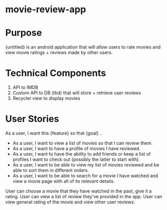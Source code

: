 # movie-review-app

# Purpose
{untitled} is an android application that will allow users to rate movies and view movie ratings + reviews made by other users.

# Technical Components
1. API to IMDB
2. Custom API to DB (tbd) that will store + retrieve user reviews
3. Recycler view to display movies

# User Stories
As a user, I want this {feature} so that {goal} ..

- As a user, I want to view a list of movies so that I can review them.
- As a user, I want to have a profile of movies I have reviewed.  
- As a user, I want to have the ability to add friends or keep a list of profiles I want to check out (possibly the latter to start with).
- As a user, I want to be able to view my list of movies reviewed and be able to sort them in different orders.
- As a user, I want to be able to search for a movie I have watched and view a movie page with all of its relevant details.


User can choose a movie that they have watched in the past, give it a rating.
User can view a list of review they've provided in the app.
User can view general rating of the movie and view other user reviews.


